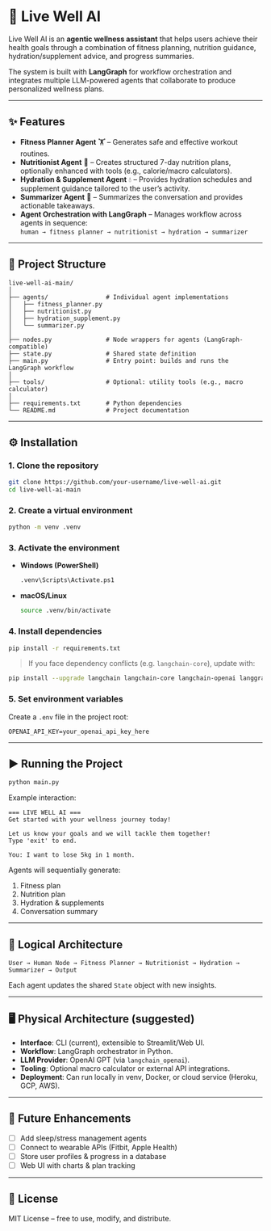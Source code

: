 # 🧘 Live Well AI

Live Well AI is an **agentic wellness assistant** that helps users achieve their health goals through a combination of fitness planning, nutrition guidance, hydration/supplement advice, and progress summaries.  

The system is built with **LangGraph** for workflow orchestration and integrates multiple LLM-powered agents that collaborate to produce personalized wellness plans.  

---

## ✨ Features

- **Fitness Planner Agent** 🏋️ – Generates safe and effective workout routines.  
- **Nutritionist Agent** 🥗 – Creates structured 7-day nutrition plans, optionally enhanced with tools (e.g., calorie/macro calculators).  
- **Hydration & Supplement Agent** 💧 – Provides hydration schedules and supplement guidance tailored to the user’s activity.  
- **Summarizer Agent** 📝 – Summarizes the conversation and provides actionable takeaways.  
- **Agent Orchestration with LangGraph** – Manages workflow across agents in sequence:  
  `human → fitness planner → nutritionist → hydration → summarizer`  

---

## 📂 Project Structure

```
live-well-ai-main/
│
├── agents/                # Individual agent implementations
│   ├── fitness_planner.py
│   ├── nutritionist.py
│   ├── hydration_supplement.py
│   └── summarizer.py
│
├── nodes.py               # Node wrappers for agents (LangGraph-compatible)
├── state.py               # Shared state definition
├── main.py                # Entry point: builds and runs the LangGraph workflow
│
├── tools/                 # Optional: utility tools (e.g., macro calculator)
│
├── requirements.txt       # Python dependencies
└── README.md              # Project documentation
```

---

## ⚙️ Installation

### 1. Clone the repository
```bash
git clone https://github.com/your-username/live-well-ai.git
cd live-well-ai-main
```

### 2. Create a virtual environment
```bash
python -m venv .venv
```

### 3. Activate the environment
- **Windows (PowerShell)**
  ```bash
  .venv\Scripts\Activate.ps1
  ```
- **macOS/Linux**
  ```bash
  source .venv/bin/activate
  ```

### 4. Install dependencies
```bash
pip install -r requirements.txt
```

> If you face dependency conflicts (e.g. `langchain-core`), update with:
```bash
pip install --upgrade langchain langchain-core langchain-openai langgraph
```

### 5. Set environment variables
Create a `.env` file in the project root:

```
OPENAI_API_KEY=your_openai_api_key_here
```

---

## ▶️ Running the Project

```bash
python main.py
```

Example interaction:

```
=== LIVE WELL AI ===
Get started with your wellness journey today!

Let us know your goals and we will tackle them together!
Type 'exit' to end.

You: I want to lose 5kg in 1 month.
```

Agents will sequentially generate:
1. Fitness plan  
2. Nutrition plan  
3. Hydration & supplements  
4. Conversation summary  

---

## 🧩 Logical Architecture

```
User → Human Node → Fitness Planner → Nutritionist → Hydration → Summarizer → Output
```

Each agent updates the shared `State` object with new insights.

---

## 🖥️ Physical Architecture (suggested)

- **Interface**: CLI (current), extensible to Streamlit/Web UI.  
- **Workflow**: LangGraph orchestrator in Python.  
- **LLM Provider**: OpenAI GPT (via `langchain_openai`).  
- **Tooling**: Optional macro calculator or external API integrations.  
- **Deployment**: Can run locally in venv, Docker, or cloud service (Heroku, GCP, AWS).  

---

## 🚀 Future Enhancements

- [ ] Add sleep/stress management agents  
- [ ] Connect to wearable APIs (Fitbit, Apple Health)  
- [ ] Store user profiles & progress in a database  
- [ ] Web UI with charts & plan tracking  

---

## 📜 License
MIT License – free to use, modify, and distribute.
